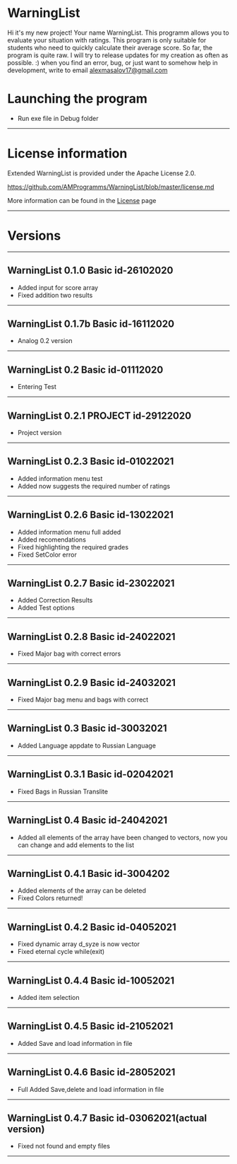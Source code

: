 # WarningList

Hi it's my new project! Your name WarningList. 
This programm allows you to evaluate your situation with ratings. 
This program is only suitable for students who need to quickly calculate their average score. So far, the program is quite raw. 
I will try to release updates for my creation as often as possible. :)
when you find an error, bug, or just want to somehow help in development, write to email <alexmasalov17@gmail.com>

# Launching the program

* Run exe file in Debug folder 
-------------------------------
# License information
Extended WarningList is provided under the Apache License 2.0.

https://github.com/AMProgramms/WarningList/blob/master/license.md

More information can be found in the [License](https://github.com/AMProgramms/WarningList/blob/master/license.md) page

-------------------------------
# Versions
----------------------------------
WarningList 0.1.0 Basic id-26102020
----------------------------------
* Added input for score array
* Fixed addition two results 
----------------------------------
WarningList 0.1.7b Basic id-16112020
----------------------------------
* Analog 0.2 version
----------------------------------
WarningList 0.2 Basic id-01112020
----------------------------------
* Entering Test
----------------------------------
WarningList 0.2.1 PROJECT id-29122020
----------------------------------
* Project version
----------------------------------
WarningList 0.2.3 Basic id-01022021
----------------------------------
* Added information menu test
* Added now suggests the required number of ratings 
----------------------------------
WarningList 0.2.6 Basic id-13022021
----------------------------------
* Added information menu full added
* Added recomendations
* Fixed highlighting the required grades
* Fixed SetColor error 
----------------------------------
WarningList 0.2.7 Basic id-23022021
----------------------------------
* Added Correction Results
* Added Test options
----------------------------------
WarningList 0.2.8 Basic id-24022021
----------------------------------
* Fixed Major bag with correct errors 
----------------------------------
WarningList 0.2.9 Basic id-24032021
----------------------------------
* Fixed Major bag menu and bags with correct
----------------------------------
WarningList 0.3 Basic id-30032021
----------------------------------
* Added Language appdate to Russian Language
----------------------------------
WarningList 0.3.1 Basic id-02042021
----------------------------------
* Fixed Bags in Russian Translite
----------------------------------
WarningList 0.4 Basic id-24042021
----------------------------------
* Added all elements of the array have been changed to vectors, 
now you can change and add elements to the list 
----------------------------------
WarningList 0.4.1 Basic id-3004202
----------------------------------
* Added elements of the array can be deleted
* Fixed Colors returned!
----------------------------------
WarningList 0.4.2 Basic id-04052021
-----------------------------------
* Fixed dynamic array d_syze is now vector
* Fixed eternal cycle while(exit)
-----------------------------------
WarningList 0.4.4 Basic id-10052021
-----------------------------------
* Added item selection
-----------------------------------
WarningList 0.4.5 Basic id-21052021
-----------------------------------
* Added Save and load information in file
-----------------------------------
WarningList 0.4.6 Basic id-28052021
-----------------------------------
* Full Added Save,delete and load information in file
-----------------------------------
WarningList 0.4.7 Basic id-03062021(actual version)
-----------------------------------
* Fixed not found and empty files 
-----------------------------------

